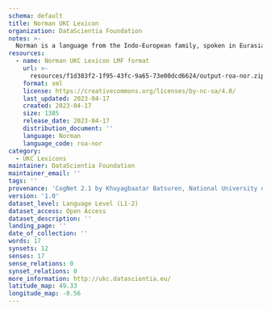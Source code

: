 ```yaml
---
schema: default
title: Norman UKC Lexicon
organization: DataScientia Foundation
notes: >-
  Norman is a language from the Indo-European family, spoken in Eurasia. The UKC Lexicon of Norman is represented as a lexico-semantic network. It consists of words, word senses, synsets, as well as sense-level and synset-level relationships.
resources:
  - name: Norman UKC Lexicon LMF format
    url: >-
      resources/f1d383f2-1f95-43fc-9a65-73e00dcd6624/output-roa-nor.zip
    format: xml
    license: https://creativecommons.org/licenses/by-nc-sa/4.0/
    last_updated: 2023-04-17
    created: 2023-04-17
    size: 1385
    release_date: 2023-04-17
    distribution_document: ''
    language: Norman
    language_code: roa-nor
category:
  - UKC Lexicons
maintainer: DataScientia Foundation
maintainer_email: ''
tags: ''
provenance: 'CogNet 2.1 by Khuyagbaatar Batsuren, National University of Mongolia (http://cognet.ukc.disi.unitn.it); KinDiv: Kinship Diversity 1.0 by Temuulen Khishigsuren (http://ukc.disi.unitn.it/index.php/kinship/); Princeton WordNet 2.1 by Princeton University (https://wordnet.princeton.edu)'
version: '1.0'
dataset_level: Language Level (L1-2)
dataset_access: Open Access
dataset_description: ''
landing_page: ''
date_of_collection: ''
words: 17
synsets: 12
senses: 17
sense_relations: 0
synset_relations: 0
more_information: http://ukc.datascientia.eu/
latitude_map: 49.33
longitude_map: -0.56
---
```

